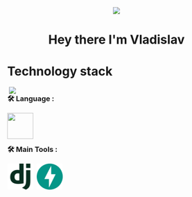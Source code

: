 <div id="header" align="center">
  <img src="https://i.giphy.com/media/v1.Y2lkPTc5MGI3NjExeGZmeHNxenR0bThsdzB3cWZ5bWcwNXB4d3JndmFzYjJyaTVueXJpMSZlcD12MV9pbnRlcm5hbF9naWZfYnlfaWQmY3Q9Zw/WtTnAfZn6aVJfBzlN3/giphy.gif"
 width="150"/>
  <h1>
  Hey there I'm Vladislav
 </h1>
</div>

<div id="body">
  <h1>
  Technology stack
 </h1>
  <img src="https://user-images.githubusercontent.com/74038190/212750999-42ff8a64-dad8-4772-9648-849968543991.gif" align=right width="500"/>
</div>

### :hammer_and_wrench: Language :
<div>
<img src="https://user-images.githubusercontent.com/74038190/212257472-08e52665-c503-4bd9-aa20-f5a4dae769b5.gif" align=left width="60" height="60"/>
 <br>
  <br>
    <br>
</div>

### :hammer_and_wrench: Main Tools :

<div>
  <img src="https://raw.githubusercontent.com/devicons/devicon/6910f0503efdd315c8f9b858234310c06e04d9c0/icons/django/django-plain.svg" width="60" height="60"/>&nbsp;
  <img src="https://raw.githubusercontent.com/devicons/devicon/6910f0503efdd315c8f9b858234310c06e04d9c0/icons/fastapi/fastapi-plain.svg" width="60" height="60"/>&nbsp;
</div>
